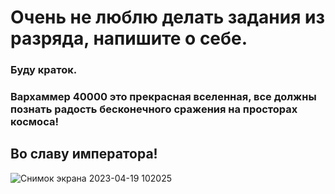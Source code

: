 # Очень не люблю делать задания из разряда, напишите о себе.
### Буду краток.
### Вархаммер 40000 это прекрасная вселенная, все должны познать радость бесконечного сражения на просторах космоса!
## Во славу императора!
![Снимок экрана 2023-04-19 102025](https://user-images.githubusercontent.com/130232787/232998991-50c99eef-bf2e-433c-bc8d-68ccdd8de640.png)
